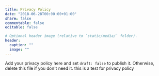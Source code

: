 ```yaml
---
title: Privacy Policy
date: "2018-06-28T00:00:00+01:00"
share: false
commentable: false
editable: false

# Optional header image (relative to `static/media/` folder).
header:
  caption: ""
  image: ""
---
```


Add your privacy policy here and set `draft: false` to publish it. Otherwise, delete this file if you don't need it.
this is a test for privacy policy